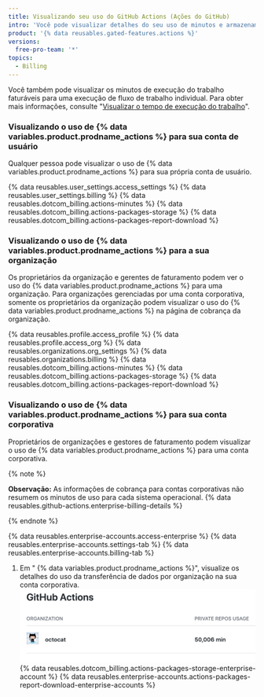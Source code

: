 ```yaml
---
title: Visualizando seu uso do GitHub Actions (Ações do GitHub)
intro: 'Você pode visualizar detalhes do seu uso de minutos e armazenamento para {% data variables.product.prodname_actions %}.'
product: '{% data reusables.gated-features.actions %}'
versions:
  free-pro-team: '*'
topics:
  - Billing
---
```


Você também pode visualizar os minutos de execução do trabalho faturáveis para uma execução de fluxo de trabalho individual. Para obter mais informações, consulte "[Visualizar o tempo de execução do trabalho](/actions/managing-workflow-runs/viewing-job-execution-time)".

### Visualizando o uso de {% data variables.product.prodname_actions %} para sua conta de usuário

Qualquer pessoa pode visualizar o uso de {% data variables.product.prodname_actions %} para sua própria conta de usuário.

{% data reusables.user_settings.access_settings %}
{% data reusables.user_settings.billing %}
{% data reusables.dotcom_billing.actions-minutes %}
{% data reusables.dotcom_billing.actions-packages-storage %}
{% data reusables.dotcom_billing.actions-packages-report-download %}

### Visualizando o uso de {% data variables.product.prodname_actions %} para a sua organização

Os proprietários da organização e gerentes de faturamento podem ver o uso do {% data variables.product.prodname_actions %} para uma organização. Para organizações gerenciadas por uma conta corporativa, somente os proprietários da organização podem visualizar o uso do {% data variables.product.prodname_actions %} na página de cobrança da organização.

{% data reusables.profile.access_profile %}
{% data reusables.profile.access_org %}
{% data reusables.organizations.org_settings %}
{% data reusables.organizations.billing %}
{% data reusables.dotcom_billing.actions-minutes %}
{% data reusables.dotcom_billing.actions-packages-storage %}
{% data reusables.dotcom_billing.actions-packages-report-download %}

### Visualizando o uso de {% data variables.product.prodname_actions %} para sua conta corporativa

Proprietários de organizações e gestores de faturamento podem visualizar o uso de {% data variables.product.prodname_actions %} para uma conta corporativa.

{% note %}

**Observação:** As informações de cobrança para contas corporativas não resumem os minutos de uso para cada sistema operacional. {% data reusables.github-actions.enterprise-billing-details %}

{% endnote %}

{% data reusables.enterprise-accounts.access-enterprise %}
{% data reusables.enterprise-accounts.settings-tab %}
{% data reusables.enterprise-accounts.billing-tab %}
1. Em "
{% data variables.product.prodname_actions %}", visualize os detalhes do uso da transferência de dados por organização na sua conta corporativa.
  ![Detalhes do uso de minutos](/assets/images/help/billing/actions-minutes-enterprise.png)
{% data reusables.dotcom_billing.actions-packages-storage-enterprise-account %}
{% data reusables.enterprise-accounts.actions-packages-report-download-enterprise-accounts %}
